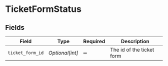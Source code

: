# TicketFormStatus


## Fields

| Field                     | Type                      | Required                  | Description               |
| ------------------------- | ------------------------- | ------------------------- | ------------------------- |
| `ticket_form_id`          | *Optional[int]*           | :heavy_minus_sign:        | The id of the ticket form |